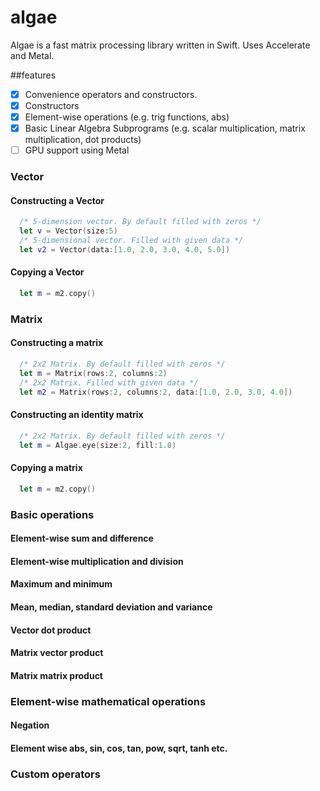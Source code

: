 # algae

Algae is a fast matrix processing library written in Swift. Uses Accelerate and Metal.

##features

- [x] Convenience operators and constructors.
- [x] Constructors
- [x] Element-wise operations (e.g. trig functions, abs)
- [x] Basic Linear Algebra Subprograms (e.g. scalar multiplication, matrix multiplication, dot products)
- [ ] GPU support using Metal

### Vector

#### Constructing a Vector

```swift
  /* 5-dimension vector. By default filled with zeros */
  let v = Vector(size:5)
  /* 5-dimensional vector. Filled with given data */
  let v2 = Vector(data:[1.0, 2.0, 3.0, 4.0, 5.0])
```
#### Copying a Vector

```swift
  let m = m2.copy()
```

### Matrix

#### Constructing a matrix

```swift
  /* 2x2 Matrix. By default filled with zeros */
  let m = Matrix(rows:2, columns:2)
  /* 2x2 Matrix. Filled with given data */
  let m2 = Matrix(rows:2, columns:2, data:[1.0, 2.0, 3.0, 4.0])
```
#### Constructing an identity matrix

```swift
  /* 2x2 Matrix. By default filled with zeros */
  let m = Algae.eye(size:2, fill:1.0)
```

#### Copying a matrix

```swift
  let m = m2.copy()
```

### Basic operations
#### Element-wise sum and difference

#### Element-wise multiplication and division
#### Maximum and minimum
#### Mean, median, standard deviation and variance
#### Vector dot product
#### Matrix vector product
#### Matrix matrix product

### Element-wise mathematical operations
#### Negation
#### Element wise abs, sin, cos, tan, pow, sqrt, tanh etc.

### Custom operators
